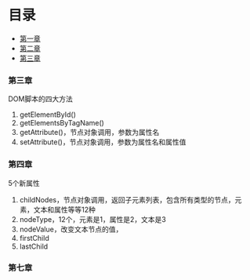 # 目录
* [第一章](#第一章)
* [第二章](#第二章)
* [第三章](#第三章)

### 第三章
DOM脚本的四大方法
1. getElementById()
2. getElementsByTagName()
3. getAttribute()，节点对象调用，参数为属性名
4. setAttribute()，节点对象调用，参数为属性名和属性值

### 第四章
5个新属性
1. childNodes，节点对象调用，返回子元素列表，包含所有类型的节点，元素，文本和属性等等12种
2. nodeType，12个，元素是1，属性是2，文本是3
3. nodeValue，改变文本节点的值，
4. firstChild
5. lastChild

### 第七章
